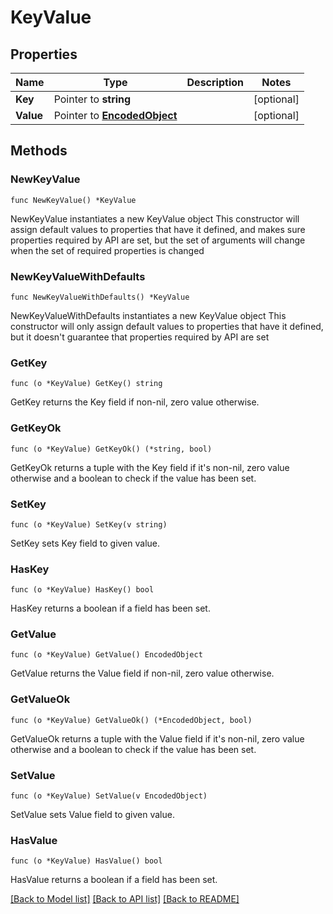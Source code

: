 # KeyValue

## Properties

Name | Type | Description | Notes
------------ | ------------- | ------------- | -------------
**Key** | Pointer to **string** |  | [optional] 
**Value** | Pointer to [**EncodedObject**](EncodedObject.md) |  | [optional] 

## Methods

### NewKeyValue

`func NewKeyValue() *KeyValue`

NewKeyValue instantiates a new KeyValue object
This constructor will assign default values to properties that have it defined,
and makes sure properties required by API are set, but the set of arguments
will change when the set of required properties is changed

### NewKeyValueWithDefaults

`func NewKeyValueWithDefaults() *KeyValue`

NewKeyValueWithDefaults instantiates a new KeyValue object
This constructor will only assign default values to properties that have it defined,
but it doesn't guarantee that properties required by API are set

### GetKey

`func (o *KeyValue) GetKey() string`

GetKey returns the Key field if non-nil, zero value otherwise.

### GetKeyOk

`func (o *KeyValue) GetKeyOk() (*string, bool)`

GetKeyOk returns a tuple with the Key field if it's non-nil, zero value otherwise
and a boolean to check if the value has been set.

### SetKey

`func (o *KeyValue) SetKey(v string)`

SetKey sets Key field to given value.

### HasKey

`func (o *KeyValue) HasKey() bool`

HasKey returns a boolean if a field has been set.

### GetValue

`func (o *KeyValue) GetValue() EncodedObject`

GetValue returns the Value field if non-nil, zero value otherwise.

### GetValueOk

`func (o *KeyValue) GetValueOk() (*EncodedObject, bool)`

GetValueOk returns a tuple with the Value field if it's non-nil, zero value otherwise
and a boolean to check if the value has been set.

### SetValue

`func (o *KeyValue) SetValue(v EncodedObject)`

SetValue sets Value field to given value.

### HasValue

`func (o *KeyValue) HasValue() bool`

HasValue returns a boolean if a field has been set.


[[Back to Model list]](../README.md#documentation-for-models) [[Back to API list]](../README.md#documentation-for-api-endpoints) [[Back to README]](../README.md)


